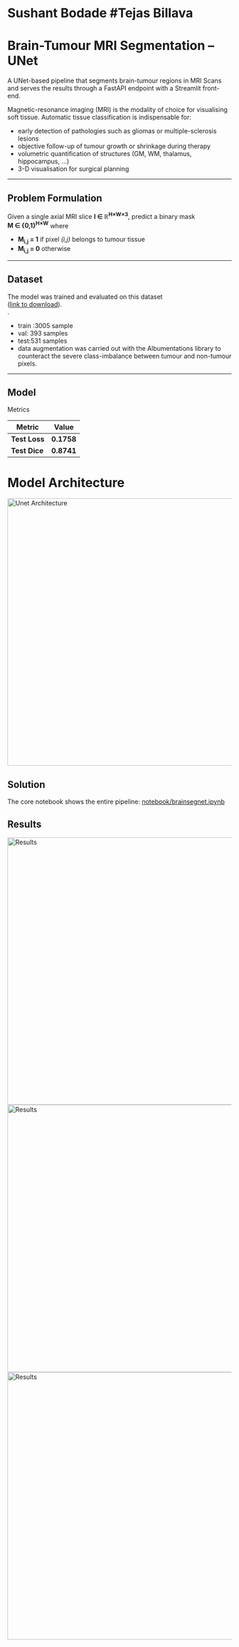 ﻿# Sushant Bodade #Tejas Billava

# Brain-Tumour MRI Segmentation – UNet

A UNet-based pipeline that segments brain-tumour regions in
MRI Scans and serves the results through a FastAPI endpoint with a Streamlit front-end.

Magnetic-resonance imaging (MRI) is the modality of choice for visualising soft tissue.
Automatic tissue classification is indispensable for:

- early detection of pathologies such as gliomas or multiple-sclerosis lesions
- objective follow-up of tumour growth or shrinkage during therapy
- volumetric quantification of structures (GM, WM, thalamus, hippocampus, …)
- 3-D visualisation for surgical planning

---

## Problem Formulation

Given a single axial MRI slice **I ∈ ℝ<sup>H×W×3</sup>**, predict a binary mask  
**M ∈ {0,1}<sup>H×W</sup>** where

- **M<sub>i,j</sub> = 1** if pixel _(i,j)_ belongs to tumour tissue
- **M<sub>i,j</sub> = 0** otherwise

---

## Dataset

The model was trained and evaluated on this dataset  
([link to download](https://www.kaggle.com/datasets/mateuszbuda/lgg-mri-segmentation)).  
.

- train :3005 sample
- val: 393 samples
- test:531 samples
- data augmentation was carried out with the Albumentations library to counteract the severe class-imbalance between tumour and non-tumour pixels.

---

## Model

Metrics

| Metric        | Value      |
| ------------- | ---------- |
| **Test Loss** | **0.1758** |
| **Test Dice** | **0.8741** |

# Model Architecture

<img src="./assests/unet_architecture.png" width="600" alt="Unet Architecture">

## Solution

The core notebook shows the entire pipeline:
[notebook/brainsegnet.ipynb](https://github.com/Tejas-Billava/BrainSegNet/blob/main/notebook/brainsegnet.ipynb)

## Results

<img src="./assests/single_image_infernce.png" width="600" alt="Results">

<img src="./assests/batch_prediction_infernce.png" width="600" alt="Results">

<img src="./assests/inference_results.png" width="600" alt="Results">

